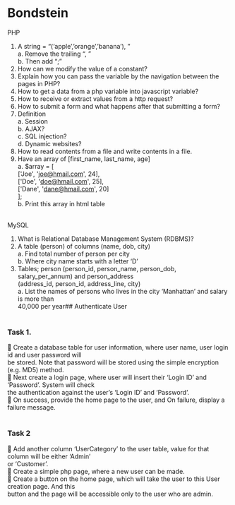# Bondstein
PHP
  1. A string = “(‘apple’,’orange’,’banana’), ” <br>
    a. Remove the trailing “, ” <br>
    b. Then add “;” <br>
  2. How can we modify the value of a constant? <br>
  3. Explain how you can pass the variable by the navigation between the pages in PHP? <br>
  4. How to get a data from a php variable into javascript variable? <br>
  5. How to receive or extract values from a http request? <br>
  6. How to submit a form and what happens after that submitting a form? <br>
  7. Definition <br>
    a. Session <br>
    b. AJAX? <br>
    c. SQL injection? <br>
    d. Dynamic websites? <br>
  8. How to read contents from a file and write contents in a file. <br>
  9. Have an array of [first_name, last_name, age] <br>
    a. $array = [ <br>
          ['Joe', 'joe@hmail.com', 24], <br>
          ['Doe', 'doe@hmail.com', 25], <br>
          ['Dane', 'dane@hmail.com', 20] <br>
    ]; <br>
    b. Print this array in html table <br> <br>
    
MySQL <br>
  1. What is Relational Database Management System (RDBMS)? <br>
  2. A table (person) of columns (name, dob, city) <br>
  a. Find total number of person per city <br>
  b. Where city name starts with a letter ‘D’ <br>
  3. Tables; person (person_id, person_name, person_dob, salary_per_annum) and person_address <br>
     (address_id, person_id, address_line, city) <br>
    a. List the names of persons who lives in the city ‘Manhattan’ and salary is more than <br>
       40,000 per year## Authenticate User <br>
        <br>
### Task 1. <br>
 Create a database table for user information, where user name, user login id and user password will <br>
  be stored. Note that password will be stored using the simple encryption (e.g. MD5) method. <br>
 Next create a login page, where user will insert their ‘Login ID’ and ‘Password’. System will check <br>
  the authentication against the user’s ‘Login ID’ and ‘Password’. <br>
 On success, provide the home page to the user, and On failure, display a failure message. <br> <br>

### Task 2 <br>
 Add another column ‘UserCategory’ to the user table, value for that column will be either ‘Admin’ <br>
  or ‘Customer’. <br>
 Create a simple php page, where a new user can be made. <br>
 Create a button on the home page, which will take the user to this User creation page. And this <br>
  button and the page will be accessible only to the user who are admin. <br>
